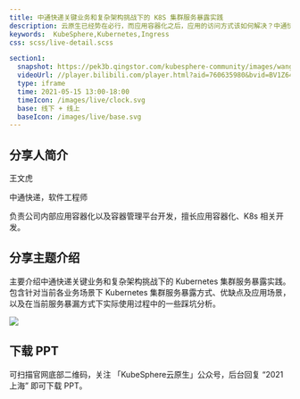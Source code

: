 ```yaml
---
title: 中通快递关键业务和复杂架构挑战下的 K8S 集群服务暴露实践
description: 云原生已经势在必行，而应用容器化之后，应用的访问方式该如何解决？中通快递通过打通容器和物理网段以及 Ingress 解决了这一难题，以及当前的其他各种复杂场景问题。
keywords:  KubeSphere,Kubernetes,Ingress
css: scss/live-detail.scss

section1:
  snapshot: https://pek3b.qingstor.com/kubesphere-community/images/wangwenhu-1.webp
  videoUrl: //player.bilibili.com/player.html?aid=760635980&bvid=BV1Z64y1C75y&cid=340544087&page=1&high_quality=1
  type: iframe
  time: 2021-05-15 13:00-18:00
  timeIcon: /images/live/clock.svg
  base: 线下 + 线上
  baseIcon: /images/live/base.svg
---
```


## 分享人简介

王文虎

中通快递，软件工程师

负责公司内部应用容器化以及容器管理平台开发，擅长应用容器化、K8s 相关开发。

## 分享主题介绍

主要介绍中通快递关键业务和复杂架构挑战下的 Kubernetes 集群服务暴露实践。包含针对当前各业务场景下 Kubernetes 集群服务暴露方式、优缺点及应用场景，以及在当前服务暴漏方式下实际使用过程中的一些踩坑分析。

![](https://pek3b.qingstor.com/kubesphere-community/images/shanghaiposter-6.webp)

## 下载 PPT

可扫描官网底部二维码，关注 「KubeSphere云原生」公众号，后台回复 “2021 上海” 即可下载 PPT。




